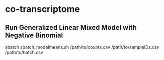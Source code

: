 # co-transcriptome

## Run Generalized Linear Mixed Model with Negative Binomial

sbatch sbatch_modelmeans.sh /path/to/counts.csv /path/to/sampleIDs.csv /path/to/batch.csv
